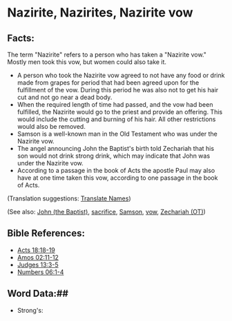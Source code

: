 # Nazirite, Nazirites, Nazirite vow #

## Facts: ##

The term "Nazirite" refers to a person who has taken a "Nazirite vow." Mostly men took this vow, but women could also take it.

* A person who took the Nazirite vow agreed to not have any food or drink made from grapes for period that had been agreed upon for the fulfillment of the vow. During this period he was also not to get his hair cut and not go near a dead body.
* When the required length of time had passed, and the vow had been fulfilled, the Nazirite would go to the priest and provide an offering. This would include the cutting and burning of his hair. All other restrictions would also be removed.
* Samson is a well-known man in the Old Testament who was under the Nazirite vow.
* The angel announcing John the Baptist's birth told Zechariah that his son would not drink strong drink, which may indicate that John was under the Nazirite vow.
* According to a passage in the book of Acts the apostle Paul may also have at one time taken this vow, according to one passage in the book of Acts.

(Translation suggestions: [Translate Names](rc://en/ta/man/translate/translate-names))

(See also: [John (the Baptist)](../other/johnthebaptist.md), [sacrifice](../other/sacrifice.md), [Samson](../other/samson.md), [vow](../kt/vow.md), [Zechariah (OT)](../other/zechariahot.md))

## Bible References: ##

* [Acts 18:18-19](rc://en/tn/help/act/18/18)
* [Amos 02:11-12](rc://en/tn/help/amo/02/11)
* [Judges 13:3-5](rc://en/tn/help/jdg/13/03)
* [Numbers 06:1-4](rc://en/tn/help/num/06/01)


## Word Data:##

* Strong's: 

